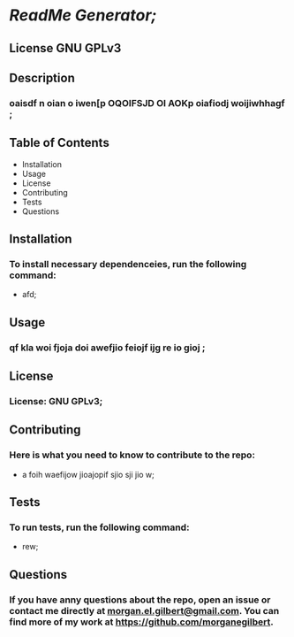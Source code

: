 
  # *ReadMe Generator;*
  ## License GNU GPLv3
  ## Description
  ### oaisdf n oian o iwen[p OQOIFSJD OI AOKp oiafiodj  woijiwhhagf ;
  
  ## Table of Contents
  
  * Installation
  * Usage
  * License
  * Contributing
  * Tests
  * Questions
  
  ## Installation
  ### To install necessary dependenceies, run the following command:
  
  * afd;
  
  ## Usage
  ### qf kla woi fjoja doi awefjio feiojf ijg re io gioj ;

  ## License
  ###  License: GNU GPLv3;

  ## Contributing
  ### Here is what you need to know to contribute to the repo:
  
  * a foih waefijow jioajopif sjio sji jio w;

  ## Tests
  ### To run tests, run the following command: 
  
  * rew;
  
  ## Questions
  ### If you have anny questions about the repo, open an issue or contact me directly at morgan.el.gilbert@gmail.com. You can find more of my work at https://github.com/morganegilbert.

